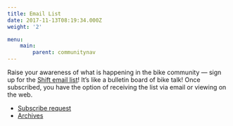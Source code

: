 ```yaml
---
title: Email List
date: 2017-11-13T08:19:34.000Z
weight: '2'

menu:
    main:
        parent: communitynav
---
```


Raise your awareness of what is happening in the bike community — sign up for the [Shift email list](https://lists.riseup.net/www/info/shift)! It’s like a bulletin board of bike talk! Once subscribed, you have the option of receiving the list via email or viewing on the web.

* [Subscribe request](https://lists.riseup.net/www/subscribe/shift)
* [Archives](https://lists.riseup.net/www/arc/shift)

